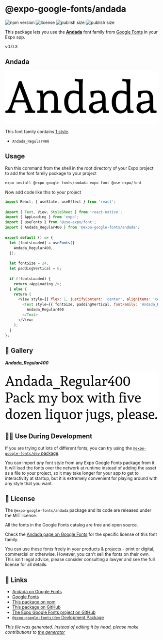 # @expo-google-fonts/andada

![npm version](https://flat.badgen.net/npm/v/@expo-google-fonts/andada)
![license](https://flat.badgen.net/github/license/expo/google-fonts)
![publish size](https://flat.badgen.net/packagephobia/install/@expo-google-fonts/andada)
![publish size](https://flat.badgen.net/packagephobia/publish/@expo-google-fonts/andada)

This package lets you use the [**Andada**](https://fonts.google.com/specimen/Andada) font family from [Google Fonts](https://fonts.google.com/) in your Expo app.

v0.0.3

## Andada

![Andada](./font-family.png)

This font family contains [1 style](#gallery).

- `Andada_Regular400`

## Usage

Run this command from the shell in the root directory of your Expo project to add the font family package to your project
```sh
expo install @expo-google-fonts/andada expo-font @use-expo/font
```

Now add code like this to your project
```js
import React, { useState, useEffect } from 'react';

import { Text, View, StyleSheet } from 'react-native';
import { AppLoading } from 'expo';
import { useFonts } from '@use-expo/font';
import { Andada_Regular400 } from '@expo-google-fonts/andada';

export default () => {
  let [fontsLoaded] = useFonts({
    Andada_Regular400,
  });

  let fontSize = 24;
  let paddingVertical = 6;

  if (!fontsLoaded) {
    return <AppLoading />;
  } else {
    return (
      <View style={{ flex: 1, justifyContent: 'center', alignItems: 'center' }}>
        <Text style={{ fontSize, paddingVertical, fontFamily: 'Andada_Regular400' }}>
          Andada_Regular400
        </Text>
      </View>
    );
  }
};

```

## 🔡 Gallery

##### Andada_Regular400
![Andada_Regular400](./7c3fda3cdd2dcc60f34129cdd9c0a2f139b2a4bec16bcff6b27521d87d222f1e.ttf.png)


## 👩‍💻 Use During Development

If you are trying out lots of different fonts, you can try using the [`@expo-google-fonts/dev` package](https://github.com/expo/google-fonts/tree/master/font-packages/dev#readme).

You can import *any* font style from any Expo Google Fonts package from it. It will load the fonts
over the network at runtime instead of adding the asset as a file to your project, so it may take longer
for your app to get to interactivity at startup, but it is extremely convenient
for playing around with any style that you want.

## 📖 License

The `@expo-google-fonts/andada` package and its code are released under the MIT license.

All the fonts in the Google Fonts catalog are free and open source.

Check the [Andada page on Google Fonts](https://fonts.google.com/specimen/Andada) for the specific license of this font family.

You can use these fonts freely in your products & projects - print or digital, commercial or otherwise. However, you can't sell the fonts on their own. This isn't legal advice, please consider consulting a lawyer and see the full license for all details.

## 🔗 Links

- [Andada on Google Fonts](https://fonts.google.com/specimen/Andada)
- [Google Fonts](https://fonts.google.com/)
- [This package on npm](https://www.npmjs.com/package/@expo-google-fonts/andada)
- [This package on GitHub](https://github.com/expo/google-fonts/tree/master/font-packages/andada)
- [The Expo Google Fonts project on GitHub](https://github.com/expo/google-fonts)
- [`@expo-google-fonts/dev` Devlopment Package](https://github.com/expo/google-fonts/tree/master/font-packages/dev)


*This file was generated. Instead of editing it by head, please make contributions to [the generator](https://github.com/expo/google-fonts/tree/master/packages/generator)*
